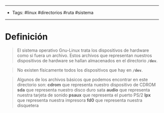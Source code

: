--------------------
- Tags: #linux #directorios #ruta #sistema 
-----------------------------
# Definición

> El sistema operativo Gnu-Linux trata los dispositivos de hardware como si fuera un archivo. Estos archivos que representan nuestros dispositivos de hardware se hallan almacenados en el directorio **`/dev`**.

> No existen físicamente todos los dispositivos que hay en **`/dev`**.

> Algunos de los archivos básicos que podemos encontrar en este directorio son:
> 	**cdrom** que representa nuestro dispositivo de CDROM
> 	**sda** que representa nuestro disco duro sata
> 	**audio** que representa nuestra tarjeta de sonido
> 	**psaux** que representa el puerto PS/2
> 	**lpx** que representa nuestra impresora
> 	**fd0** que representa nuestra disquetera